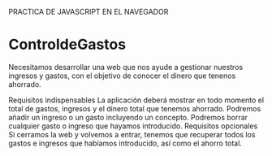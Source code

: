 PRACTICA DE JAVASCRIPT EN EL NAVEGADOR 
# ControldeGastos
Necesitamos desarrollar una web que nos ayude a gestionar nuestros ingresos y gastos, con el objetivo de conocer el dinero que tenenos ahorrado.

Requisitos indispensables
La aplicación deberá mostrar en todo momento el total de gastos, ingresos y el dinero total que tenemos ahorrado.
Podremos añadir un ingreso o un gasto incluyendo un concepto.
Podremos borrar cualquier gasto o ingreso que hayamos introducido.
Requisitos opcionales
Si cerramos la web y volvemos a entrar, tenemos que recuperar todos los gastos e ingresos que habíamos introducido, así como el ahorro total.
